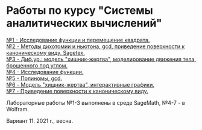 # Работы по курсу "Системы аналитических вычислений"

[№1 - Исследование функции и перемещение квадрата.](Lab1)  
[№2 - Методы дихотомии и ньютона, gcd, приведение поверхности к каноническому виду, Sagetex.](Lab2)  
[№3 - Диф.ур.: модель "хищник-жертва", моделирование движения тела, брошенного под углом.](Lab3)  
[№4 - Исследование функции.](Lab4)  
[№5 - Полиномы, gcd.](Lab5)  
[№6 - Модель "хищник-жертва", интерактивные графики.](Lab6)   
[№7 - Приведение поверхности к каноническому виду.](Lab7)  

Лабораторные работы №1-3 выполнены в среде SageMath, №4-7 - в Wolfram.

Вариант 11. 2021 г., весна.
